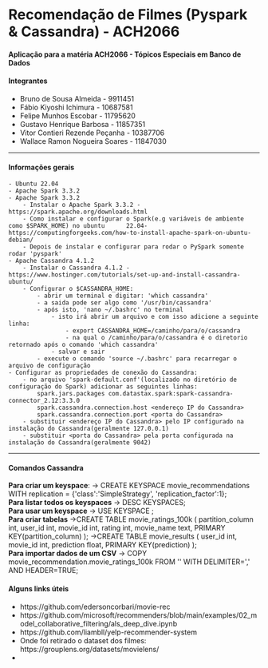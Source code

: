 <h1>Recomendação de Filmes (Pyspark & Cassandra) - ACH2066 </h1>
  <h4>Aplicação para a matéria ACH2066 - Tópicos Especiais em Banco de Dados</h4>
  <h4>Integrantes</h4>
  <ul>
    <li>Bruno de Sousa Almeida - 9911451</li>
    <li>Fábio Kiyoshi Ichimura - 10687581</li>
    <li>Felipe Munhos Escobar - 11795620</li>
    <li>Gustavo Henrique Barbosa - 11857351</li>
    <li>Vitor Contieri Rezende Peçanha - 10387706</li>
    <li>Wallace Ramon Nogueira Soares - 11847030</li>
  </ul>
  <hr>
  <h4>Informações gerais</h4>
  
    - Ubuntu 22.04
    - Apache Spark 3.3.2
	- Apache Spark 3.3.2	
		- Instalar o Apache Spark 3.3.2 - https://spark.apache.org/downloads.html
		- Como instalar e configurar o Spark(e.g variáveis de ambiente como $SPARK_HOME) no ubuntu 		22.04- https://computingforgeeks.com/how-to-install-apache-spark-on-ubuntu-debian/
		- Depois de instalar e configurar para rodar o PySpark somente rodar 'pyspark'
	- Apache Cassandra 4.1.2
		- Instalar o Cassandra 4.1.2 - https://www.hostinger.com/tutorials/set-up-and-install-cassandra-ubuntu/
		- Configurar o $CASSANDRA_HOME:
			- abrir um terminal e digitar: 'which cassandra'
			- a saida pode ser algo como '/usr/bin/cassandra'
			- após isto, 'nano ~/.bashrc' no terminal
				- isto irá abrir um arquivo e com isso adicione a seguinte linha:
					- export CASSANDRA_HOME=/caminho/para/o/cassandra
					- na qual o /caminho/para/o/cassandra é o diretorio retornado após o comando 'which cassandra'
				- salvar e sair
			- execute o comando 'source ~/.bashrc' para recarregar o arquivo de configuração
	- Configurar as propriedades de conexão do Cassandra:
		- no arquivo 'spark-default.conf'(localizado no diretório de configuração do Spark) adicionar as seguintes linhas:
			spark.jars.packages com.datastax.spark:spark-cassandra-connector_2.12:3.3.0
			spark.cassandra.connection.host <endereço IP do Cassandra>
			spark.cassandra.connection.port <porta do Cassandra>
		- substituir <endereço IP do Cassandra> pelo IP configurado na instalação do Cassandra(geralmente 127.0.0.1)
		- substituir <porta do Cassandra> pela porta configurada na instalação do Cassandra(geralmente 9042)
  <hr>
  <h4>Comandos Cassandra</h4>
  <b>Para criar um keyspace</b>:
  	-> CREATE KEYSPACE movie_recommendations WITH replication = {'class':'SimpleStrategy', 'replication_factor':1};
  <br>
   <b>Para listar todos os keyspaces</b>
  	-> DESC KEYSPACES;
  <br>
  <b>Para usar um keyspace</b>
   	-> USE KEYSPACE <nome_keyspace>;
   <br>
  <b>Para criar tabelas</b>
  	->CREATE TABLE movie_ratings_100k (
	partition_column int,
	user_id int,
	movie_id int,
	rating int,
	movie_name text,
	PRIMARY KEY(partition_column)
	);
	->CREATE TABLE movie_results (
	user_id int,
	movie_id int,
	prediction float,
	PRIMARY KEY(prediction)
	);
  <br>
  <b>Para importar dados de um CSV</b>
	-> COPY movie_recommendation.movie_ratings_100k FROM '<pasta-com-os-dados>' WITH DELIMITER=',' AND HEADER=TRUE;
  <h4>Alguns links úteis</h4>
  <ul>
    <li>https://github.com/edersoncorbari/movie-rec</li>
    <li>https://github.com/microsoft/recommenders/blob/main/examples/02_model_collaborative_filtering/als_deep_dive.ipynb</li>
    <li>https://github.com/liambll/yelp-recommender-system</li>
    <li>Onde foi retirado o dataset dos filmes:
      https://grouplens.org/datasets/movielens/<li>
  </ul>
  
  
